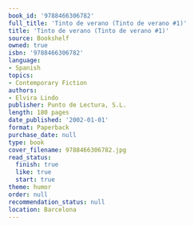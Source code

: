 ```yaml
---
book_id: '9788466306782'
full_title: 'Tinto de verano (Tinto de verano #1)'
title: 'Tinto de verano (Tinto de verano #1)'
source: Bookshelf
owned: true
isbn: '9788466306782'
language:
- Spanish
topics:
- Contemporary Fiction
authors:
- Elvira Lindo
publisher: Punto de Lectura, S.L.
length: 180 pages
date_published: '2002-01-01'
format: Paperback
purchase_date: null
type: book
cover_filename: 9788466306782.jpg
read_status:
  finish: true
  like: true
  start: true
theme: humor
order: null
recommendation_status: null
location: Barcelona
---
```



